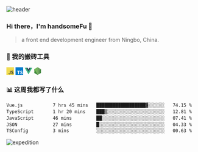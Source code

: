 ![header](https://raw.githubusercontent.com/fzq1998/fzq1998/master/header.png)

### Hi there，I'm handsomeFu 👋

> a front end development engineer from Ningbo, China.

### 🔧 我的搬砖工具
<code><img height="20" src="https://raw.githubusercontent.com/github/explore/80688e429a7d4ef2fca1e82350fe8e3517d3494d/topics/javascript/javascript.png" alt="javascript"></code>
<code><img height="20" src="https://raw.githubusercontent.com/github/explore/80688e429a7d4ef2fca1e82350fe8e3517d3494d/topics/typescript/typescript.png" alt="typescript"></code>
<code><img height="20" src="https://raw.githubusercontent.com/github/explore/80688e429a7d4ef2fca1e82350fe8e3517d3494d/topics/vue/vue.png" alt="vue"></code>
<code><img height="20" src="https://raw.githubusercontent.com/github/explore/80688e429a7d4ef2fca1e82350fe8e3517d3494d/topics/nodejs/nodejs.png" alt="nodejs"></code>



### 📊 这周我都写了什么
<!--START_SECTION:waka-->

```txt
Vue.js           7 hrs 45 mins   ██████████████████▓░░░░░░   74.15 %
TypeScript       1 hr 20 mins    ███▒░░░░░░░░░░░░░░░░░░░░░   12.81 %
JavaScript       46 mins         ██░░░░░░░░░░░░░░░░░░░░░░░   07.41 %
JSON             27 mins         █░░░░░░░░░░░░░░░░░░░░░░░░   04.33 %
TSConfig         3 mins          ░░░░░░░░░░░░░░░░░░░░░░░░░   00.63 %
```

<!--END_SECTION:waka-->


![expedition](https://raw.githubusercontent.com/fzq1998/fzq1998/master/expedition.gif)

